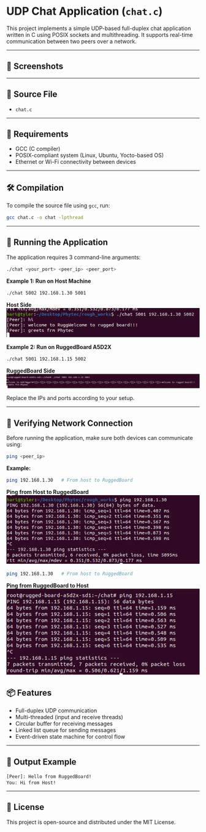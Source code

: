 # UDP Chat Application (`chat.c`)

This project implements a simple UDP-based full-duplex chat application written in C using POSIX sockets and multithreading. It supports real-time communication between two peers over a network.

---

## 📸 Screenshots







---

## 📁 Source File

- `chat.c`

---

## 🧰 Requirements

- GCC (C compiler)
- POSIX-compliant system (Linux, Ubuntu, Yocto-based OS)
- Ethernet or Wi-Fi connectivity between devices

---

## 🛠️ Compilation

To compile the source file using `gcc`, run:

```bash
gcc chat.c -o chat -lpthread
```

---

## 🚀 Running the Application

The application requires 3 command-line arguments:

```bash
./chat <your_port> <peer_ip> <peer_port>
```

**Example 1: Run on Host Machine**
```bash
./chat 5002 192.168.1.30 5001

```
**Host Side**
![Host Terminal](img/host.png)


**Example 2: Run on RuggedBoard A5D2X**
```bash
./chat 5001 192.168.1.15 5002
```
**RuggedBoard Side**
![RuggedBoard Terminal](img/rb.png)

Replace the IPs and ports according to your setup.

---

## 🧪 Verifying Network Connection

Before running the application, make sure both devices can communicate using:

```bash
ping <peer_ip>
```

**Example:**

```bash
ping 192.168.1.30   # From host to RuggedBoard

```
**Ping from Host to RuggedBoard**
![Ping1](img/ping1.png)


```bash
ping 192.168.1.30   # From host to RuggedBoard

```
**Ping from RuggedBoard to Host**
![Ping1](img/ping2.png)





## 📦 Features

- Full-duplex UDP communication
- Multi-threaded (input and receive threads)
- Circular buffer for receiving messages
- Linked list queue for sending messages
- Event-driven state machine for control flow

---

## 🧾 Output Example

```
[Peer]: Hello from RuggedBoard!
You: Hi from Host!
```

---

## 📄 License

This project is open-source and distributed under the MIT License.
